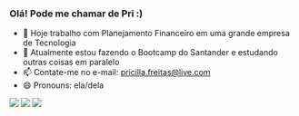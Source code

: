### Olá! Pode me chamar de Pri :)

- 🔭 Hoje trabalho com Planejamento Financeiro em uma grande empresa de Tecnologia
- 🌱 Atualmente estou fazendo o Bootcamp do Santander e estudando outras coisas em paralelo
- 📫 Contate-me no e-mail: pricilla.freitas@live.com
- 😄 Pronouns: ela/dela

<div> 
  <a href="https://instagram.com/pricillafreitass" target="_blank"><img src="https://img.shields.io/badge/-Instagram-%23E4405F?style=for-the-badge&logo=instagram&logoColor=white" target="_blank"></a>
 	<a href="https://www.twitch.tv/pricillafreitas" target="_blank"><img src="https://img.shields.io/badge/Twitch-9146FF?style=for-the-badge&logo=twitch&logoColor=white" target="_blank"></a>
  <a href="https://www.linkedin.com/in/pricillafreitas" target="_blank"><img src="https://img.shields.io/badge/-LinkedIn-%230077B5?style=for-the-badge&logo=linkedin&logoColor=white" target="_blank"></a> 
  
</div>
